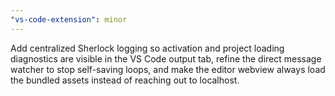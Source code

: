 ```yaml
---
"vs-code-extension": minor
---
```


Add centralized Sherlock logging so activation and project loading diagnostics are visible in the VS Code output tab, refine the direct message watcher to stop self-saving loops, and make the editor webview always load the bundled assets instead of reaching out to localhost.
